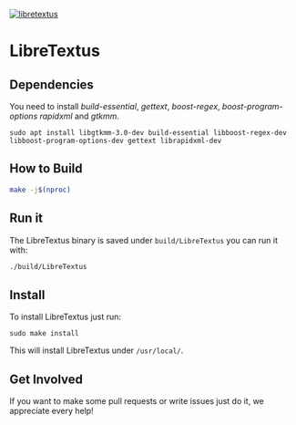 [![libretextus](https://snapcraft.io//libretextus/badge.svg)](https://snapcraft.io/libretextus)

# LibreTextus

## Dependencies

You need to install *build-essential*, *gettext*, *boost-regex*, *boost-program-options* *rapidxml* and *gtkmm*.  

```
sudo apt install libgtkmm-3.0-dev build-essential libboost-regex-dev libboost-program-options-dev gettext librapidxml-dev
```

## How to Build

```bash
make -j$(nproc)
```

## Run it

The LibreTextus binary is saved under ```build/LibreTextus``` you can run it with:

```bash
./build/LibreTextus
```

## Install

To install LibreTextus just run:

```
sudo make install
```

This will install LibreTextus under ```/usr/local/```.

## Get Involved
If you want to make some pull requests or write issues just do it, we appreciate every help!

